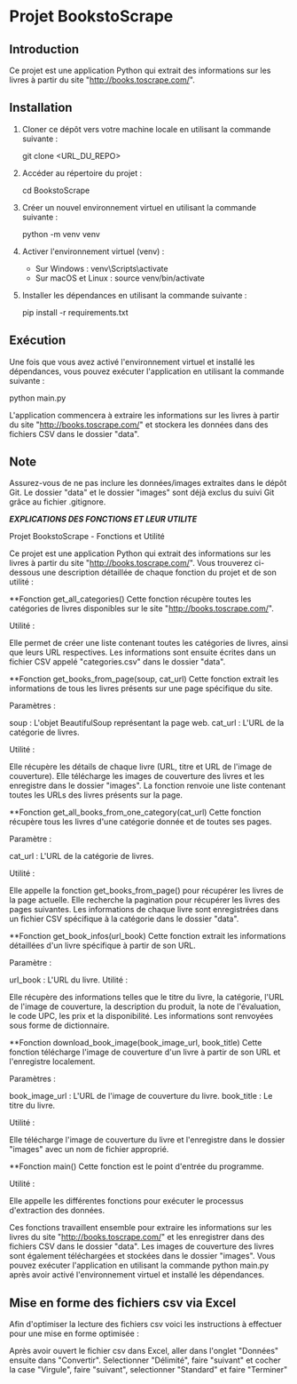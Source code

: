 # Projet BookstoScrape

## Introduction

Ce projet est une application Python qui extrait des informations sur les livres à partir du site "http://books.toscrape.com/".

## Installation

1. Cloner ce dépôt vers votre machine locale en utilisant la commande suivante :
   
   git clone <URL_DU_REPO>


2. Accéder au répertoire du projet :

   cd BookstoScrape


3. Créer un nouvel environnement virtuel en utilisant la commande suivante :

   python -m venv venv


4. Activer l'environnement virtuel (venv) :

   - Sur Windows : venv\Scripts\activate
   - Sur macOS et Linux : source venv/bin/activate


5. Installer les dépendances en utilisant la commande suivante :

   pip install -r requirements.txt


## Exécution

Une fois que vous avez activé l'environnement virtuel et installé les dépendances, vous pouvez exécuter l'application en utilisant la commande suivante :

   python main.py


L'application commencera à extraire les informations sur les livres à partir du site "http://books.toscrape.com/" et stockera les données dans des fichiers CSV dans le dossier "data".

## Note

Assurez-vous de ne pas inclure les données/images extraites dans le dépôt Git. Le dossier "data" et le dossier "images" sont déjà exclus du suivi Git grâce au fichier .gitignore.


*****EXPLICATIONS DES FONCTIONS ET LEUR UTILITE*****

Projet BookstoScrape - Fonctions et Utilité

Ce projet est une application Python qui extrait des informations sur les livres à partir du site "http://books.toscrape.com/". 
Vous trouverez ci-dessous une description détaillée de chaque fonction du projet et de son utilité :

**Fonction get_all_categories()
Cette fonction récupère toutes les catégories de livres disponibles sur le site "http://books.toscrape.com/".

Utilité :

Elle permet de créer une liste contenant toutes les catégories de livres, ainsi que leurs URL respectives.
Les informations sont ensuite écrites dans un fichier CSV appelé "categories.csv" dans le dossier "data".

**Fonction get_books_from_page(soup, cat_url)
Cette fonction extrait les informations de tous les livres présents sur une page spécifique du site.

Paramètres :

soup : L'objet BeautifulSoup représentant la page web.
cat_url : L'URL de la catégorie de livres.

Utilité :

Elle récupère les détails de chaque livre (URL, titre et URL de l'image de couverture).
Elle télécharge les images de couverture des livres et les enregistre dans le dossier "images".
La fonction renvoie une liste contenant toutes les URLs des livres présents sur la page.

**Fonction get_all_books_from_one_category(cat_url)
Cette fonction récupère tous les livres d'une catégorie donnée et de toutes ses pages.

Paramètre :

cat_url : L'URL de la catégorie de livres.

Utilité :

Elle appelle la fonction get_books_from_page() pour récupérer les livres de la page actuelle.
Elle recherche la pagination pour récupérer les livres des pages suivantes.
Les informations de chaque livre sont enregistrées dans un fichier CSV spécifique à la catégorie dans le dossier "data".

**Fonction get_book_infos(url_book)
Cette fonction extrait les informations détaillées d'un livre spécifique à partir de son URL.

Paramètre :

url_book : L'URL du livre.
Utilité :

Elle récupère des informations telles que le titre du livre, la catégorie, l'URL de l'image de couverture, la description du produit, la note de l'évaluation, le code UPC, les prix et la disponibilité.
Les informations sont renvoyées sous forme de dictionnaire.

**Fonction download_book_image(book_image_url, book_title)
Cette fonction télécharge l'image de couverture d'un livre à partir de son URL et l'enregistre localement.

Paramètres :

book_image_url : L'URL de l'image de couverture du livre.
book_title : Le titre du livre.

Utilité :

Elle télécharge l'image de couverture du livre et l'enregistre dans le dossier "images" avec un nom de fichier approprié.

**Fonction main()
Cette fonction est le point d'entrée du programme.

Utilité :

Elle appelle les différentes fonctions pour exécuter le processus d'extraction des données.

Ces fonctions travaillent ensemble pour extraire les informations sur les livres du site "http://books.toscrape.com/" et les enregistrer dans des fichiers CSV dans le dossier "data". 
Les images de couverture des livres sont également téléchargées et stockées dans le dossier "images". 
Vous pouvez exécuter l'application en utilisant la commande python main.py après avoir activé l'environnement virtuel et installé les dépendances.

## Mise en forme des fichiers csv via Excel

Afin d'optimiser la lecture des fichiers csv voici les instructions à effectuer pour une mise en forme optimisée :

Après avoir ouvert le fichier csv dans Excel, aller dans l'onglet "Données" ensuite dans "Convertir".
Selectionner "Délimité", faire "suivant" et cocher la case "Virgule", faire "suivant", selectionner "Standard" et faire "Terminer"
